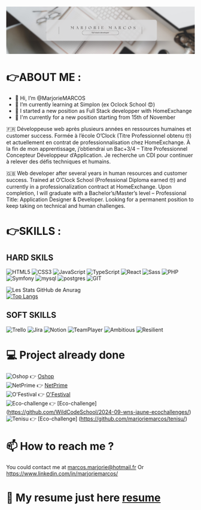 ![Cover](https://github.com/MarjorieMARCOS/MarjorieMARCOS/blob/main/banner.png)

# 👉ABOUT ME : 

- 👋 Hi, I’m @MarjorieMARCOS 
- 🌱 I’m currently learning at Simplon (ex Oclock School 😍)
- 💞️ I started a new position as Full Stack developper with HomeExchange
- 🚀 I'm currently for a new position starting from 15th of November

🇫🇷 Développeuse web après plusieurs années en ressources humaines et customer success. Formée à l’école O’Clock (Titre Professionnel obtenu 🤓) et actuellement en contrat de professionnalisation chez HomeExchange. À la fin de mon apprentissage, j’obtiendrai un Bac+3/4 – Titre Professionnel Concepteur Développeur d’Application. Je recherche un CDI pour continuer à relever des défis techniques et humains.

🇬🇧 Web developer after several years in human resources and customer success. Trained at O’Clock School (Professional Diploma earned 🤓) and currently in a professionalization contract at HomeExchange. Upon completion, I will graduate with a Bachelor’s/Master’s level – Professional Title: Application Designer & Developer. Looking for a permanent position to keep taking on technical and human challenges.

# 👉SKILLS : 
## HARD SKILS
<p>   
    <img alt="HTML5" src="https://img.shields.io/badge/HTML5-E34F26?style=for-the-badge&logo=html5&logoColor=white" />
    <img alt="CSS3" src="https://img.shields.io/badge/CSS3-1572B6?style=for-the-badge&logo=css3&logoColor=white" />
    <img alt="JavaScript" src="https://img.shields.io/badge/JavaScript-F7DF1E?style=for-the-badge&logo=javascript&logoColor=black" />
    <img alt="TypeScript" src="https://img.shields.io/badge/TypeScript-007ACC?style=for-the-badge&logo=typescript&logoColor=white" />
    <img alt="React" src="https://img.shields.io/badge/React-20232A?style=for-the-badge&logo=react&logoColor=61DAFB" />
    <img alt="Sass" src="https://img.shields.io/badge/Sass-CC6699?style=for-the-badge&logo=sass&logoColor=white" />
    <img alt="PHP" src="https://img.shields.io/badge/PHP-777BB4?style=for-the-badge&logo=php&logoColor=white" />
    <img alt="Symfony" src="https://img.shields.io/badge/Symfony-000?logo=symfony&logoColor=fff&style=for-the-badge" />
    <img alt="mysql" src="https://img.shields.io/badge/MySQL-4479A1?style=for-the-badge&logo=mysql&logoColor=white" />
    <img alt="postgres" src="https://img.shields.io/badge/postgresql-4169e1?style=for-the-badge&logo=postgresql&logoColor=white" />
    <img alt="GIT" src="https://img.shields.io/badge/GIT-E44C30?style=for-the-badge&logo=git&logoColor=white" />
</p>

![Les Stats GitHub de Anurag](https://github-readme-stats.vercel.app/api?username=marjoriemarcos&show_icons=true&theme=radical)
<br>
[![Top Langs](https://github-readme-stats.vercel.app/api/top-langs/?username=marjoriemarcos&layout=compact&theme=radical)](https://github.com/marjoriemarcos/github-readme-stats)
<br>


## SOFT SKILLS

<p>
    <img alt="Trello" src="https://img.shields.io/badge/Trello-0052CC?style=for-the-badge&logo=trello&logoColor=white" />
    <img alt="Jira" src="https://img.shields.io/badge/Jira-0052CC?logo=jira&logoColor=fff&style=for-the-badge" />
    <img alt="Notion" src="https://img.shields.io/badge/Notion-000000?style=for-the-badge&logo=notion&logoColor=white" />
    <img alt="TeamPlayer" src="https://img.shields.io/badge/TEAMPLAYER-blue?style=for-the-badge" />
    <img alt="Ambitious" src="https://img.shields.io/badge/AMBITIOUS-blue?style=for-the-badge" />
    <img alt="Resilient" src="https://img.shields.io/badge/RESILIENT-blue?style=for-the-badge" />
</p>

# 💻 Project already done

<img alt="Oshop" src="https://img.shields.io/badge/Oshop-blue?style=for-the-badge" /> 👉 [Oshop](https://github.com/marjoriemarcos/O-Shop)
<br>
<img alt="NetPrime" src="https://img.shields.io/badge/NetPrime-blue?style=for-the-badge" /> 👉 [NetPrime](https://github.com/marjoriemarcos/NetPrime)
<br>
<img alt="O'Festival" src="https://img.shields.io/badge/O'Festival-blue?style=for-the-badge" /> 👉 [O'Festival](https://github.com/marjoriemarcos/O-Festival)
<br>
<img alt="Eco-challenge" src="https://img.shields.io/badge/Eco_challenge-blue?style=for-the-badge" /> 👉 [Eco-challenge] (https://github.com/WildCodeSchool/2024-09-wns-jaune-ecochallenges/)
<br>
<img alt="Tenisu" src="https://img.shields.io/badge/Tenisu-blue?style=for-the-badge" /> 👉 [Eco-challenge] (https://github.com/marjoriemarcos/tenisu/)

# 📫 How to reach me ? 
You could contact me at marcos.marjorie@hotmail.fr
Or https://www.linkedin.com/in/marjoriemarcos/ 

# 🌟 My resume just here [resume](Resume.pdf)



